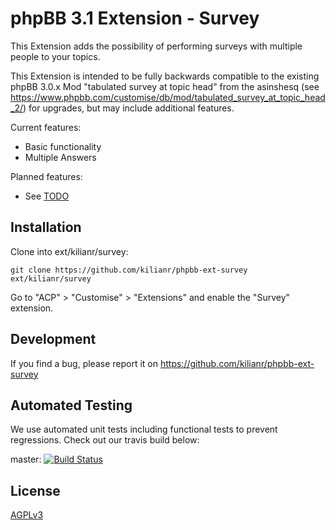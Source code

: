 # phpBB 3.1 Extension - Survey
This Extension adds the possibility of performing surveys with multiple people to your topics.

This Extension is intended to be fully backwards compatible to the existing phpBB 3.0.x Mod "tabulated survey at topic head" from the asinshesq (see https://www.phpbb.com/customise/db/mod/tabulated_survey_at_topic_head_2/) for upgrades, but may include additional features.

Current features:
* Basic functionality
* Multiple Answers

Planned features:

* See [TODO](TODO)

## Installation

Clone into ext/kilianr/survey:

    git clone https://github.com/kilianr/phpbb-ext-survey ext/kilianr/survey

Go to "ACP" > "Customise" > "Extensions" and enable the "Survey" extension.

## Development

If you find a bug, please report it on https://github.com/kilianr/phpbb-ext-survey

## Automated Testing

We use automated unit tests including functional tests to prevent regressions. Check out our travis build below:

master: [![Build Status](https://travis-ci.org/kilianr/phpbb-ext-survey.png?branch=master)](http://travis-ci.org/kilianr/phpbb-ext-survey)

## License

[AGPLv3](LICENCE)
